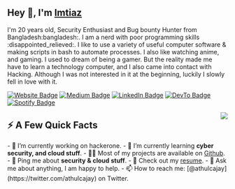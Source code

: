 <h2>Hey 👋, I'm <a href="https://github.com/imtiazsec">Imtiaz</a></h2>
<p>I'm 20 years old, Security Enthusiast and Bug bounty Hunter from Bangladesh:bangladesh:. I am a nerd with poor programming skills :disappointed_relieved:. I like to use a variety of useful computer software & making scripts in bash to automate processes. I also like watching anime, and gaming. I used to dream of being a gamer. But the reality made me have to learn a technology computer, and I also came into contact with Hacking. Although I was not interested in it at the beginning, luckily I slowly fell in love with it.</p>

<p><a href="https://stanleylim.me"><img src="https://img.shields.io/badge/-stanleylim.me-4E69C8?style=flat-square&amp;labelColor=4E69C8&amp;logo=Firefox&amp;link=https://stanleylim.me" alt="Website Badge"></a> <a href="https://medium.com/@serbis"><img src="https://img.shields.io/badge/-@serbis-14c767?style=flat-square&amp;labelColor=14c767&amp;logo=Medium&amp;link=https://medium.com/@serbis" alt="Medium Badge"></a> <a href="https://www.linkedin.com/in/serbis/"><img src="https://img.shields.io/badge/-@serbis-0077B5?style=flat-square&amp;labelColor=0077B5&amp;logo=LinkedIn&amp;link=https://www.linkedin.com/in/serbis/" alt="LinkedIn Badge"></a> <a href="https://dev.to/spiderpig86"><img src="https://img.shields.io/badge/-@spiderpig86-0A0A0A?style=flat-square&amp;labelColor=0A0A0A&amp;logo=dev.to&amp;link=https://dev.to/spiderpig86" alt="DevTo Badge"></a> <a href="https://open.spotify.com/user/1235099575"><img src="https://img.shields.io/badge/-@Stanley%20Lim-1ED760?style=flat-square&amp;labelColor=fff&amp;logo=Spotify&amp;link=https://open.spotify.com/user/1235099575" alt="Spotify Badge"></a></p>
<img align="right" src="https://media1.giphy.com/media/13HgwGsXF0aiGY/giphy.gif" />

<h2>⚡️ A Few Quick Facts</h2>
- 🔭 I’m currently working on hackerone.
- 🧐 I’m currently learning <strong>cyber security, and cloud stuff</strong>.
- 👨‍💻 Most of my projects are available on <a href="https://github.com/imtiazsec">Github</a>.
- 💬 Ping me about <strong>security & cloud stuff</strong>.
- 📙 Check out my <a href="https://www.stanleylim.me/resume/resume.pdf">resume</a>.
- 💬 Ask me about anything, I am happy to help.
- 📫 How to reach me: [@athulcajay](https://twitter.com/athulcajay) on Twitter.
